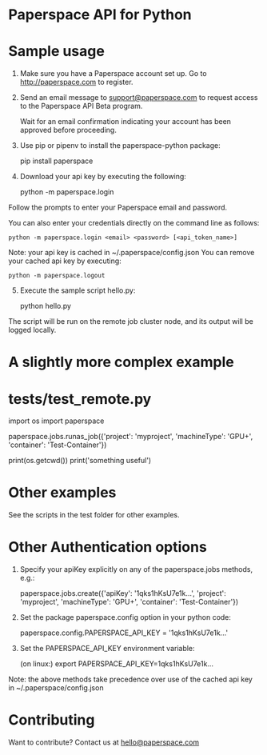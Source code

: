 Paperspace API for Python
=========================

Sample usage
============
1. Make sure you have a Paperspace account set up. Go to http://paperspace.com
   to register.

2. Send an email message to support@paperspace.com to request access to the
   Paperspace API Beta program.

   Wait for an email confirmation indicating your account has been approved
   before proceeding.

3. Use pip or pipenv to install the paperspace-python package:

    pip install paperspace

4. Download your api key by executing the following:

    python -m paperspace.login

  Follow the prompts to enter your Paperspace email and password.

  You can also enter your credentials directly on the command line as follows:

    python -m paperspace.login <email> <password> [<api_token_name>]

  Note: your api key is cached in ~/.paperspace/config.json
  You can remove your cached api key by executing:

    python -m paperspace.logout

5. Execute the sample script hello.py:

    python hello.py

  The script will be run on the remote job cluster node, and its output will be
  logged locally.


A slightly more complex example
===============================
# tests/test_remote.py
import os
import paperspace

paperspace.jobs.runas_job({'project': 'myproject', 'machineType': 'GPU+', 'container': 'Test-Container'})

print(os.getcwd())
print('something useful')


Other examples
==============
See the scripts in the test folder for other examples.


Other Authentication options
============================
1. Specify your apiKey explicitly on any of the paperspace.jobs methods, e.g.:

    paperspace.jobs.create({'apiKey': '1qks1hKsU7e1k...', 'project': 'myproject', 'machineType': 'GPU+', 'container': 'Test-Container'})

2. Set the package paperspace.config option in your python code:

    paperspace.config.PAPERSPACE_API_KEY = '1qks1hKsU7e1k...'


3. Set the PAPERSPACE_API_KEY environment variable:

    (on linux:) export PAPERSPACE_API_KEY=1qks1hKsU7e1k...

  Note: the above methods take precedence over use of the cached api key in
   ~/.paperspace/config.json

Contributing
============

Want to contribute?  Contact us at hello@paperspace.com
